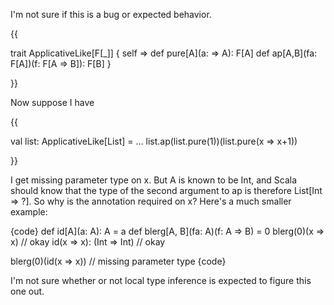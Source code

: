 I'm not sure if this is a bug or expected behavior.

{{

 trait ApplicativeLike[F[_]] { self => 
   def pure[A](a: => A): F[A]
   def ap[A,B](fa: F[A])(f: F[A => B]): F[B]
 }

}}

Now suppose I have

{{
 
 val list: ApplicativeLike[List] = ...
 list.ap(list.pure(1))(list.pure(x => x+1))

}}

I get missing parameter type on x. But A is known to be Int, and Scala should know that the type of the second argument to ap is therefore List[Int => ?]. So why is the annotation required on x?
Here's a much smaller example:

{code}
def id[A](a: A): A = a
def blerg[A, B](fa: A)(f: A => B) = 0
blerg(0)(x => x)         // okay
id(x => x): (Int => Int) // okay

blerg(0)(id(x => x))     // missing parameter type
{code}

I'm not sure whether or not local type inference is expected to figure this one out.
